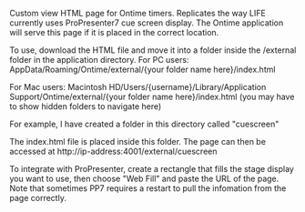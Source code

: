 Custom view HTML page for Ontime timers. Replicates the way LIFE currently uses ProPresenter7 cue screen display.
The Ontime application will serve this page if it is placed in the correct location.

To use, download the HTML file and move it into a folder inside the /external folder in the application directory.
For PC users:
AppData/Roaming/Ontime/external/{your folder name here}/index.html

For Mac users:
Macintosh HD/Users/{username}/Library/Application Support/Ontime/external/{your folder name here}/index.html (you may have to show hidden folders to navigate here) 

 For example, I have created a folder in this directory called "cuescreen" 

 The index.html file is placed inside this folder.
 The page can then be accessed at http://ip-address:4001/external/cuescreen 
 
To integrate with ProPresenter, create a rectangle that fills the stage display you want to use, then choose "Web Fill" and paste the URL of the page. Note that sometimes PP7 requires a restart to pull the infomation from the page correctly.
